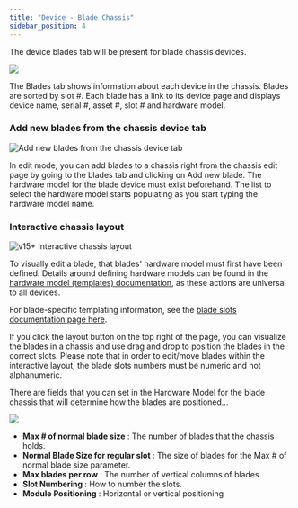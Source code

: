```yaml
---
title: "Device - Blade Chassis"
sidebar_position: 4
---
```


The device blades tab will be present for blade chassis devices.

![](/assets/images/wpid5666-media_1424466777768.png)

The Blades tab shows information about each device in the chassis. Blades are sorted by slot #. Each blade has a link to its device page and displays device name, serial #, asset #, slot # and hardware model.

### Add new blades from the chassis device tab

![Add new blades from the chassis device tab](/assets/images/wpid5667-media_1424467098621.png)

In edit mode, you can add blades to a chassis right from the chassis edit page by going to the blades tab and clicking on Add new blade. The hardware model for the blade device must exist beforehand. The list to select the hardware model starts populating as you start typing the hardware model name.

### Interactive chassis layout

![v15+ Interactive chassis layout](/assets/images/v15_blade_layout_visual_editor.png)

To visually edit a blade, that blades' hardware model must first have been defined. Details around defining hardware models can be found in the [hardware model (templates) documentation](hardware-models-templates), as these actions are universal to all devices.

For blade-specific templating information, see the [blade slots documentation page here](device-blade-slots).

If you click the layout button on the top right of the page, you can visualize the blades in a chassis and use drag and drop to position the blades in the correct slots. Please note that in order to edit/move blades within the interactive layout, the blade slots numbers must be numeric and not alphanumeric.

There are fields that you can set in the Hardware Model for the blade chassis that will determine how the blades are positioned...

![](/assets/images/media_1424516428153.png)

- **Max # of normal blade size** : The number of blades that the chassis holds. 
- **Normal Blade Size for regular slot** : The size of blades for the Max # of normal blade size parameter. 
- **Max blades per row** : The number of vertical columns of blades. 
- **Slot Numbering** : How to number the slots. 
- **Module Positioning** : Horizontal or vertical positioning

